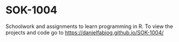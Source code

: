 # SOK-1004
Schoolwork and assignments to learn programming in R.
To view the projects and code go to https://danielfabiog.github.io/SOK-1004/
